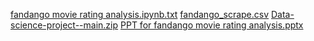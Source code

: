 [fandango movie rating analysis.ipynb.txt](https://github.com/Harishkumar8098/Data-science-project-/files/14886850/fandango.movie.rating.analysis.ipynb.txt)
[fandango_scrape.csv](https://github.com/Harishkumar8098/Data-science-project-/files/14886849/fandango_scrape.csv)
[Data-science-project--main.zip](https://github.com/Harishkumar8098/Data-science-project-/files/14886848/Data-science-project--main.zip)
[PPT for fandango movie rating analysis.pptx](https://github.com/Harishkumar8098/Data-science-project-/files/14886843/PPT.for.fandango.movie.rating.analysis.pptx)
